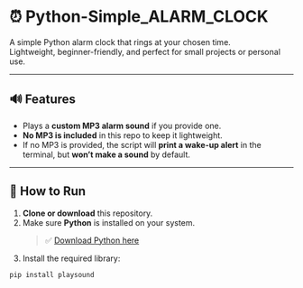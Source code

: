 # ⏰ Python-Simple_ALARM_CLOCK

A simple Python alarm clock that rings at your chosen time.  
Lightweight, beginner-friendly, and perfect for small projects or personal use.

---

## 🔊 Features

- Plays a **custom MP3 alarm sound** if you provide one.
- **No MP3 is included** in this repo to keep it lightweight.
- If no MP3 is provided, the script will **print a wake-up alert** in the terminal, but **won’t make a sound** by default.

---

## 🚀 How to Run

1. **Clone or download** this repository.
2. Make sure **Python** is installed on your system.  
   > ✅ [Download Python here](https://www.python.org/downloads/)
3. Install the required library:

```bash
pip install playsound
